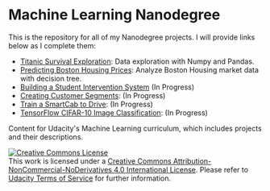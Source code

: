 # Machine Learning Nanodegree

This is the repository for all of my Nanodegree projects.  I will provide links below as I complete them:

* [Titanic Survival Exploration](https://github.com/thomasdunlap/machine-learning-nd/tree/master/projects/titanic_survival_exploration): Data exploration with Numpy and Pandas.
* [Predicting Boston Housing Prices](https://github.com/thomasdunlap/machine-learning-nd/tree/master/projects/boston_housing): Analyze Boston Housing market data with decision tree.
* [Building a Student Intervention System](https://github.com/thomasdunlap/machine-learning-nd/tree/master/projects/student_intervention) (In Progress)
* [Creating Customer Segments](https://github.com/thomasdunlap/machine-learning-nd/tree/master/projects/customer_segments): (In Progress)
* [Train a SmartCab to Drive](https://github.com/thomasdunlap/machine-learning-nd/tree/master/projects/smartcab): (In Progress)
* [TensorFlow CIFAR-10 Image Classification](https://github.com/thomasdunlap/machine-learning-nd/tree/master/projects/image-classification): (In Progress)

Content for Udacity's Machine Learning curriculum, which includes projects and their descriptions.

<a rel="license" href="http://creativecommons.org/licenses/by-nc-nd/4.0/"><img alt="Creative Commons License" style="border-width:0" src="https://i.creativecommons.org/l/by-nc-nd/4.0/88x31.png" /></a><br />This work is licensed under a <a rel="license" href="http://creativecommons.org/licenses/by-nc-nd/4.0/">Creative Commons Attribution-NonCommercial-NoDerivatives 4.0 International License</a>. Please refer to [Udacity Terms of Service](https://www.udacity.com/legal) for further information.
